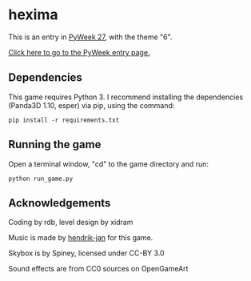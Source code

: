 hexima
======

This is an entry in [PyWeek 27](https://pyweek.org/27/), with the theme "6".

[Click here to go to the PyWeek entry page.](https://pyweek.org/e/superleuk27/)

Dependencies
------------

This game requires Python 3.  I recommend installing the dependencies (Panda3D 1.10, esper) via pip, using the command:

```
pip install -r requirements.txt
```

Running the game
----------------

Open a terminal window, "cd" to the game directory and run:

```
python run_game.py
```

Acknowledgements
----------------
Coding by rdb, level design by xidram

Music is made by [hendrik-jan](https://hendrik-jan.bandcamp.com/) for this game.

Skybox is by Spiney, licensed under CC-BY 3.0

Sound effects are from CC0 sources on OpenGameArt
